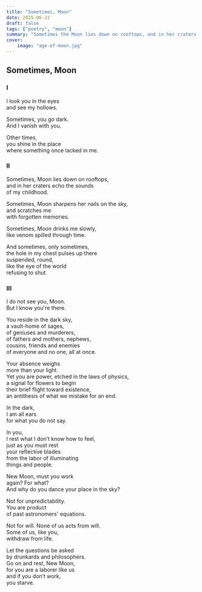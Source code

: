```yaml
---
title: "Sometimes, Moon"
date: 2025-06-22
draft: false
tags: ["poetry", "moon"]
summary: "Sometimes the Moon lies down on rooftops, and in her craters echo the sounds of my childhood."
cover:
    image: "age-of-moon.jpg"
---
```


## Sometimes, Moon

### I

I look you in the eyes<br>
and see my hollows.<br>

Sometimes, you go dark.<br>
And I vanish with you.<br>

Other times,<br>
you shine in the place<br>
where something once lacked in me.<br>

### II

Sometimes, Moon lies down on rooftops,<br>
and in her craters echo the sounds<br>
of my childhood.<br>

Sometimes, Moon sharpens her nails on the sky,<br>
and scratches me<br>
with forgotten memories.<br>

Sometimes, Moon drinks me slowly,<br>
like venom spilled through time.<br>

And sometimes, only sometimes,<br>
the hole in my chest pulses up there<br>
suspended, round,<br>
like the eye of the world<br>
refusing to shut.<br>

### III

I do not see you, Moon.<br>
But I know you're there.<br>

You reside in the dark sky,<br>
a vault-home of sages,<br>
of geniuses and murderers,<br>
of fathers and mothers, nephews,<br>
cousins, friends and enemies<br>
of everyone and no one, all at once.<br>

Your absence weighs<br>
more than your light.<br>
Yet you are power, etched in the laws of physics,<br>
a signal for flowers to begin<br>
their brief flight toward existence,<br>
an antithesis of what we mistake for an end.<br>

In the dark,<br>
I am all ears<br>
for what you do not say.<br>

In you,<br>
I rest what I don’t know how to feel,<br>
just as you must rest<br>
your reflective blades<br>
from the labor of illuminating<br>
things and people.<br>

New Moon, must you work<br>
again? For what?<br>
And why do you dance your place in the sky?<br>

Not for unpredictability.<br>
You are product<br>
of past astronomers' equations.<br>

Not for will. None of us acts from will.<br>
Some of us, like you,<br>
withdraw from life.<br>

Let the questions be asked<br>
by drunkards and philosophers.<br>
Go on and rest, New Moon,<br>
for you are a laborer like us<br> 
and if you don’t work,<br>
you starve.